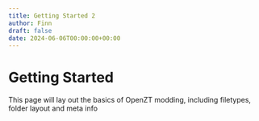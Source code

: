 ```yaml
---
title: Getting Started 2
author: Finn
draft: false
date: 2024-06-06T00:00:00+00:00
---
```


# Getting Started

This page will lay out the basics of OpenZT modding, including filetypes, folder layout and meta info
